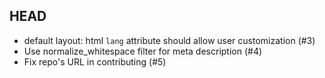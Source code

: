 ## HEAD

  * default layout: html `lang` attribute should allow user customization (#3)
  * Use normalize_whitespace filter for meta description (#4)
  * Fix repo's URL in contributing (#5)
